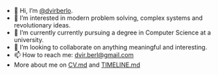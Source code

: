 - 👋 Hi, I’m [@dvirberlo](https://github.com/dvirberlo).
- 👀 I’m interested in modern problem solving, complex systems and revolutionary ideas.
- 🌱 I’m currently currently pursuing a degree in Computer Science at a university.
- 💞️ I’m looking to collaborate on anything meaningful and interesting.
- 📫 How to reach me: dvir.berl@gmail.com
- More about me on [CV.md](./CV.md) and [TIMELINE.md](./TIMELINE.md)
<!---
dvirberlo/dvirberlo is a ✨ special ✨ repository because its `README.md` (this file) appears on your GitHub profile.
You can click the Preview link to take a look at your changes.
--->
<!--
[![GitHub Streak](http://github-readme-streak-stats.herokuapp.com?user=dvirberlo&theme=noctis-minimus&hide_border=true)](http://github-readme-streak-stats.herokuapp.com?user=dvirberlo&theme=noctis-minimus&hide_border=true)

[![GitHub Stats](https://github-readme-stats.vercel.app/api?username=dvirberlo&bg_color=60,1b2932,2b6962&title_color=d3b692&text_color=c5cdd3&icon_color=72b7c0&show_icons=true&hide_border=true)](https://github-readme-stats.vercel.app/api?username=dvirberlo&bg_color=60,1b2932,2b6962&title_color=d3b692&text_color=c5cdd3&icon_color=72b7c0&show_icons=true&hide_border=true)

[![Most Used Languages](https://github-readme-stats.vercel.app/api/top-langs/?username=dvirberlo&layout=compact&&bg_color=60,1b2932,2b6962&title_color=d3b692&text_color=c5cdd3&hide_border=true&langs_count=10)](https://github-readme-stats.vercel.app/api/top-langs/?username=dvirberlo&layout=compact&&bg_color=60,1b2932,2b6962&title_color=d3b692&text_color=c5cdd3&hide_border=true&langs_count=10)


(boards made by [@DenverCoder1](https://github.com/DenverCoder1/github-readme-streak-stats) and [@anuraghazra](https://github.com/anuraghazra/github-readme-stats))
-->
